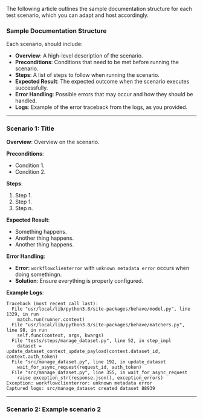 The following article outlines the sample documentation structure for each test scenario, which you can adapt and host accordingly.

### Sample Documentation Structure

Each scenario, should include:

-   **Overview**: A high-level description of the scenario.
-   **Preconditions**: Conditions that need to be met before running the scenario.
-   **Steps**: A list of steps to follow when running the scenario.
-   **Expected Result**: The expected outcome when the scenario executes successfully.
-   **Error Handling**: Possible errors that may occur and how they should be handled.
-   **Logs**: Example of the error traceback from the logs, as you provided.
    
----------

### Scenario 1: **Title**

**Overview**: Overview on the scenario.

**Preconditions**:
-   Condition 1.
-   Condition 2.
    
**Steps**:
1.  Step 1.
2.  Step 1.
3.  Step n.
    
**Expected Result**:

-   Something happens.
-   Another thing happens.
-   Another thing happens.
    
**Error Handling**:

-   **Error**: `workflowclienterror` with `unknown metadata error` occurs when doing somethingn.
-   **Solution**: Ensure everything is properly configured.
    
**Example Logs**:

```plaintext
Traceback (most recent call last):
  File "usr/local/lib/python3.8/site-packages/behave/model.py", line 1329, in run
    match.run(runner.context)
  File "usr/local/lib/python3.8/site-packages/behave/matchers.py", line 98, in run
    self.func(context, args, kwargs)
  File "tests/steps/manage_dataset.py", line 52, in step_impl
    dataset = update_dataset_context_update_payload(context.dataset_id, context.auth_token)
  File "src/manage_dataset.py", line 192, in update_dataset
    wait_for_async_request(request_id, auth_token)
  File "src/manage_dataset.py", line 355, in wait_for_async_request
    raise exception_str(response.json(), exception_errors)
Exception: workflowclienterror: unknown metadata error
Captured logs: src/manage_dataset created dataset 88939

```

----------

### Scenario 2: **Example scenario 2**
